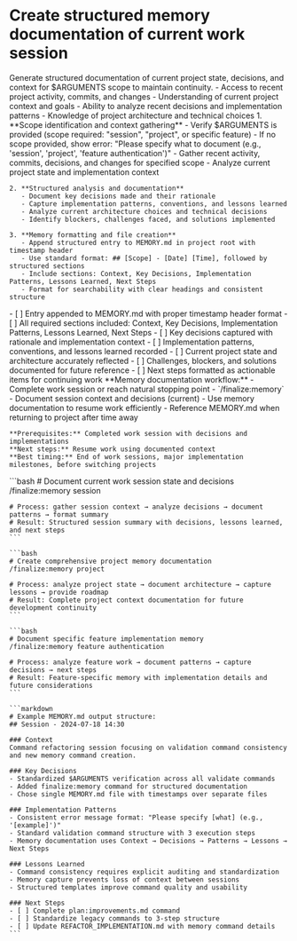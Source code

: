 # Create structured memory documentation of current work session

<instructions>
  <context>
    Generate structured documentation of current project state, decisions, and context for $ARGUMENTS scope to maintain continuity.
  </context>

  <requirements>
    - Access to recent project activity, commits, and changes
    - Understanding of current project context and goals
    - Ability to analyze recent decisions and implementation patterns
    - Knowledge of project architecture and technical choices
  </requirements>

  <execution>
    1. **Scope identification and context gathering**
       - Verify $ARGUMENTS is provided (scope required: "session", "project", or specific feature)
       - If no scope provided, show error: "Please specify what to document (e.g., 'session', 'project', 'feature authentication')"
       - Gather recent activity, commits, decisions, and changes for specified scope
       - Analyze current project state and implementation context

    2. **Structured analysis and documentation**
       - Document key decisions made and their rationale
       - Capture implementation patterns, conventions, and lessons learned
       - Analyze current architecture choices and technical decisions
       - Identify blockers, challenges faced, and solutions implemented

    3. **Memory formatting and file creation**
       - Append structured entry to MEMORY.md in project root with timestamp header
       - Use standard format: ## [Scope] - [Date] [Time], followed by structured sections
       - Include sections: Context, Key Decisions, Implementation Patterns, Lessons Learned, Next Steps
       - Format for searchability with clear headings and consistent structure
  </execution>

  <validation>
    - [ ] Entry appended to MEMORY.md with proper timestamp header format
    - [ ] All required sections included: Context, Key Decisions, Implementation Patterns, Lessons Learned, Next Steps
    - [ ] Key decisions captured with rationale and implementation context
    - [ ] Implementation patterns, conventions, and lessons learned recorded
    - [ ] Current project state and architecture accurately reflected
    - [ ] Challenges, blockers, and solutions documented for future reference
    - [ ] Next steps formatted as actionable items for continuing work
  </validation>

  <workflow>
    **Memory documentation workflow:**
    - Complete work session or reach natural stopping point
    - `/finalize:memory` - Document session context and decisions (current)
    - Use memory documentation to resume work efficiently
    - Reference MEMORY.md when returning to project after time away

    **Prerequisites:** Completed work session with decisions and implementations
    **Next steps:** Resume work using documented context
    **Best timing:** End of work sessions, major implementation milestones, before switching projects
  </workflow>

  <examples>
    ```bash
    # Document current work session state and decisions
    /finalize:memory session

    # Process: gather session context → analyze decisions → document patterns → format summary
    # Result: Structured session summary with decisions, lessons learned, and next steps
    ```

    ```bash
    # Create comprehensive project memory documentation
    /finalize:memory project

    # Process: analyze project state → document architecture → capture lessons → provide roadmap
    # Result: Complete project context documentation for future development continuity
    ```

    ```bash
    # Document specific feature implementation memory
    /finalize:memory feature authentication

    # Process: analyze feature work → document patterns → capture decisions → next steps
    # Result: Feature-specific memory with implementation details and future considerations
    ```

    ```markdown
    # Example MEMORY.md output structure:
    ## Session - 2024-07-18 14:30

    ### Context
    Command refactoring session focusing on validation command consistency and new memory command creation.

    ### Key Decisions
    - Standardized $ARGUMENTS verification across all validate commands
    - Added finalize:memory command for structured documentation
    - Chose single MEMORY.md file with timestamps over separate files

    ### Implementation Patterns
    - Consistent error message format: "Please specify [what] (e.g., '[example]')"
    - Standard validation command structure with 3 execution steps
    - Memory documentation uses Context → Decisions → Patterns → Lessons → Next Steps

    ### Lessons Learned
    - Command consistency requires explicit auditing and standardization
    - Memory capture prevents loss of context between sessions
    - Structured templates improve command quality and usability

    ### Next Steps
    - [ ] Complete plan:improvements.md command
    - [ ] Standardize legacy commands to 3-step structure
    - [ ] Update REFACTOR_IMPLEMENTATION.md with memory command details
    ```

  </examples>
</instructions>
